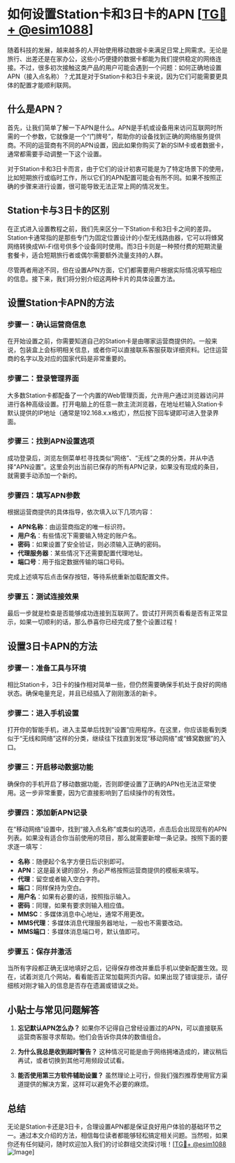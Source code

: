 # 如何设置Station卡和3日卡的APN [[TG💪+ @esim1088](https://t.me/s/esim1088)]

随着科技的发展，越来越多的人开始使用移动数据卡来满足日常上网需求。无论是旅行、出差还是在家办公，这些小巧便捷的数据卡都能为我们提供稳定的网络连接。不过，很多初次接触这类产品的用户可能会遇到一个问题：如何正确地设置APN（接入点名称）？尤其是对于Station卡和3日卡来说，因为它们可能需要更具体的配置才能顺利联网。

## 什么是APN？

首先，让我们简单了解一下APN是什么。APN是手机或设备用来访问互联网时所需的一个参数，它就像是一个“门牌号”，帮助你的设备找到正确的网络服务提供商。不同的运营商有不同的APN设置，因此如果你购买了新的SIM卡或者数据卡，通常都需要手动调整一下这个设置。

对于Station卡和3日卡而言，由于它们的设计初衷可能是为了特定场景下的使用，比如短期旅行或临时工作，所以它们的APN配置可能会有所不同。如果不按照正确的步骤来进行设置，很可能导致无法正常上网的情况发生。

## Station卡与3日卡的区别

在正式进入设置教程之前，我们先来区分一下Station卡和3日卡之间的差异。Station卡通常指的是那些专门为固定位置设计的小型无线路由器，它可以将蜂窝网络转换成Wi-Fi信号供多个设备同时使用。而3日卡则是一种预付费的短期流量套餐卡，适合短期旅行者或偶尔需要额外流量支持的人群。

尽管两者用途不同，但在设置APN方面，它们都需要用户根据实际情况填写相应的信息。接下来，我们将分别介绍这两种卡片的具体设置方法。

## 设置Station卡APN的方法

### 步骤一：确认运营商信息

在开始设置之前，你需要知道自己的Station卡是由哪家运营商提供的。一般来说，包装盒上会标明相关信息，或者你可以直接联系客服获取详细资料。记住运营商的名字以及对应的国家代码是非常重要的。

### 步骤二：登录管理界面

大多数Station卡都配备了一个内置的Web管理页面，允许用户通过浏览器访问并进行各种高级设置。打开电脑上的任意一款主流浏览器，在地址栏输入Station卡默认提供的IP地址（通常是192.168.x.x格式），然后按下回车键即可进入登录界面。

### 步骤三：找到APN设置选项

成功登录后，浏览左侧菜单栏寻找类似“网络”、“无线”之类的分类，并从中选择“APN设置”。这里会列出当前已保存的所有APN记录，如果没有现成的条目，就需要手动添加一个新的。

### 步骤四：填写APN参数

根据运营商提供的具体指导，依次填入以下几项内容：
- **APN名称**：由运营商指定的唯一标识符。
- **用户名**：有些情况下需要输入特定的账户名。
- **密码**：如果设置了安全验证，则必须输入正确的密码。
- **代理服务器**：某些情况下还需要配置代理地址。
- **端口号**：用于指定数据传输的端口号码。

完成上述填写后点击保存按钮，等待系统重新加载配置文件。

### 步骤五：测试连接效果

最后一步就是检查是否能够成功连接到互联网了。尝试打开网页看看是否有正常显示，如果一切顺利的话，那么恭喜你已经完成了整个设置过程！

## 设置3日卡APN的方法

### 步骤一：准备工具与环境

相比Station卡，3日卡的操作相对简单一些，但仍然需要确保手机处于良好的网络状态。确保电量充足，并且已经插入了刚刚激活的新卡。

### 步骤二：进入手机设置

打开你的智能手机，进入主菜单后找到“设置”应用程序。在这里，你应该能看到类似于“无线和网络”这样的分类，继续往下找直到发现“移动网络”或“蜂窝数据”的入口。

### 步骤三：开启移动数据功能

确保你的手机开启了移动数据功能，否则即便设置了正确的APN也无法正常使用。这一步非常重要，因为它直接影响到了后续操作的有效性。

### 步骤四：添加新APN记录

在“移动网络”设置中，找到“接入点名称”或类似的选项，点击后会出现现有的APN列表。如果没有适合你当前使用的项目，那么就需要新增一条记录。按照下面的要求逐一填写：
- **名称**：随便起个名字方便日后识别即可。
- **APN**：这是最关键的部分，务必严格按照运营商提供的模板来填写。
- **代理**：留空或者输入空白字符。
- **端口**：同样保持为空白。
- **用户名**：如果有必要的话，按照指示输入。
- **密码**：同理，如果有要求则输入相应值。
- **MMSC**：多媒体消息中心地址，通常不用更改。
- **MMS代理**：多媒体消息代理服务器地址，一般也不需要改动。
- **MMS端口**：多媒体消息端口号，默认值即可。

### 步骤五：保存并激活

当所有字段都正确无误地填好之后，记得保存修改并重启手机以使新配置生效。现在，试着浏览几个网站，看看能否正常加载网页内容。如果出现了错误提示，请仔细核对刚才输入的信息是否存在遗漏或错误之处。

## 小贴士与常见问题解答

1. **忘记默认APN怎么办？**
   如果你不记得自己曾经设置过的APN，可以直接联系运营商客服寻求帮助。他们会告诉你具体的数值组合。

2. **为什么我总是收到超时警告？**
   这种情况可能是由于网络拥堵造成的，建议稍后再试，或者切换到其他可用频段试试看。

3. **能否使用第三方软件辅助设置？**
   虽然理论上可行，但我们强烈推荐使用官方渠道提供的解决方案，这样可以避免不必要的麻烦。

## 总结

无论是Station卡还是3日卡，合理设置APN都是保证良好用户体验的基础环节之一。通过本文介绍的方法，相信每位读者都能够轻松搞定相关问题。当然啦，如果你还有任何疑问，随时欢迎加入我们的讨论群组交流探讨哦！[[TG💪+ @esim1088](https://t.me/s/esim1088) ![Image](https://i.postimg.cc/4NQfJmqS/Snipaste-2025-05-13-00-14-12.png)]